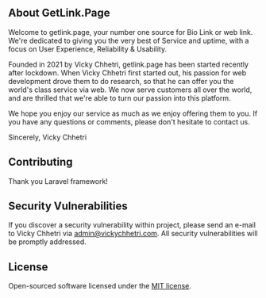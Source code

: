 ## About GetLink.Page

Welcome to getlink.page, your number one source for Bio Link or web link. We're dedicated to giving you the very best of Service and uptime, with a focus on User Experience, Reliability & Usability.

Founded in 2021 by Vicky Chhetri, getlink.page has been started recently after lockdown. When Vicky Chhetri first started out, his passion for web development drove them to do research, so that he can offer you the world's class service via web. We now serve customers all over the world, and are thrilled that we're able to turn our passion into this platform.

We hope you enjoy our service as much as we enjoy offering them to you. If you have any questions or comments, please don't hesitate to contact us.

Sincerely,
Vicky Chhetri

## Contributing

Thank you Laravel framework! 

## Security Vulnerabilities

If you discover a security vulnerability within project, please send an e-mail to Vicky Chhetri via [admin@vickychhetri.com](mailto:admin@vickychhetri.com). All security vulnerabilities will be promptly addressed.

## License

Open-sourced software licensed under the [MIT license](https://opensource.org/licenses/MIT).
